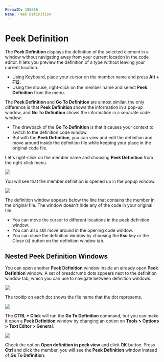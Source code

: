 ```yaml
---
PermaID: 100016
Name: Peek Definition
---
```


# Peek Definition

The **Peek Definition** displays the definition of the selected element in a window without navigating away from your current location in the code editor. It lets you preview the definition of a type without leaving your current location.

 - Using Keyboard, place your cursor on the member name and press **Alt + F12**. 
 - Using the mouse, right-click on the member name and select **Peek Definition** from the menu. 

The **Peek Definition** and **Go To Definition** are almost similar, the only difference is that **Peek Definition** shows the information in a pop-up window, and **Go To Definition** shows the information in a separate code window.

 - The drawback of the **Go To Definition** is that it causes your context to switch to the definition code window. 
 - But with the **Peek Definition**, you can view and edit the definition and move around inside the definition file while keeping your place in the original code file.

Let's right-click on the member name and choosing **Peek Definition** from the right-click menu. 

<img src="images/peek-definition-1.png">

You will see that the member definition is opened up in the popup window.

<img src="images/peek-definition-2.png">

The definition window appears below the line that contains the member in the original file. The window doesn't hide any of the code in your original file. 

 - You can move the cursor to different locations in the peek definition window. 
 - You can also still move around in the opening code window.
 - You can close the definition window by choosing the **Esc** key or the Close (`X`) button on the definition window tab.

## Nested Peek Definition Windows

You can open another **Peek Definition** window inside an already open **Peek Definition** window. A set of breadcrumb dots appears next to the definition window tab, which you can use to navigate between definition windows. 

<img src="images/peek-definition-3.png">

The tooltip on each dot shows the file name that the dot represents.

<img src="images/peek-definition-4.png">

The **CTRL + Click** will run the **Go To Definition** command, but you can make it open a **Peek Definition** window by changing an option on **Tools > Options > Text Editor > General**.

<img src="images/peek-definition-5.png">

Check the option **Open definition in peek view**  and click **OK** button. Press **Ctrl** and click the member, you will see the **Peek Definition** window instead of **Go To Definition**.
